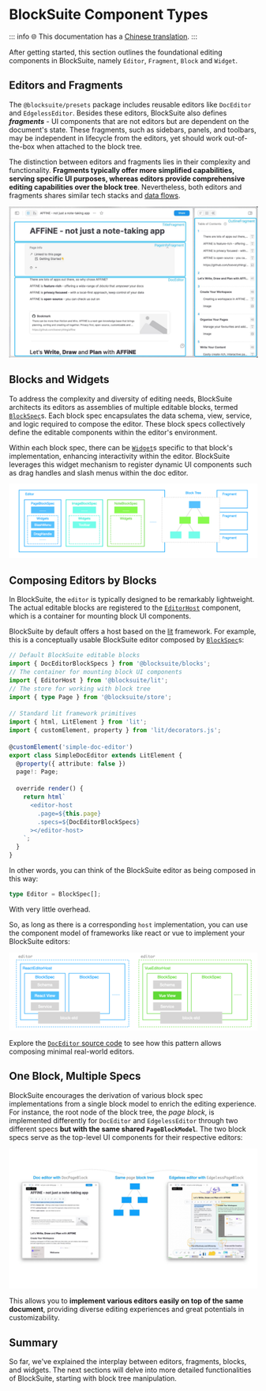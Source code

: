 # BlockSuite Component Types

::: info
🌐 This documentation has a [Chinese translation](https://insider.affine.pro/share/af3478a2-9c9c-4d16-864d-bffa1eb10eb6/94-Y53OqW0NFm6l-wqDz6).
:::

After getting started, this section outlines the foundational editing components in BlockSuite, namely `Editor`, `Fragment`, `Block` and `Widget`.

## Editors and Fragments

The `@blocksuite/presets` package includes reusable editors like `DocEditor` and `EdgelessEditor`. Besides these editors, BlockSuite also defines **_fragments_** - UI components that are not editors but are dependent on the document's state. These fragments, such as sidebars, panels, and toolbars, may be independent in lifecycle from the editors, yet should work out-of-the-box when attached to the block tree.

The distinction between editors and fragments lies in their complexity and functionality. **Fragments typically offer more simplified capabilities, serving specific UI purposes, whereas editors provide comprehensive editing capabilities over the block tree**. Nevertheless, both editors and fragments shares similar tech stacks and [data flows](/blog/crdt-native-data-flow).

![showcase-fragments-2](../images/showcase-fragments-2.jpg)

## Blocks and Widgets

To address the complexity and diversity of editing needs, BlockSuite architects its editors as assemblies of multiple editable blocks, termed [`BlockSpec`](./block-spec)s. Each block spec encapsulates the data schema, view, service, and logic required to compose the editor. These block specs collectively define the editable components within the editor's environment.

Within each block spec, there can be [`Widget`](./block-widgets)s specific to that block's implementation, enhancing interactivity within the editor. BlockSuite leverages this widget mechanism to register dynamic UI components such as drag handles and slash menus within the doc editor.

![component-types](../images/component-types.png)

## Composing Editors by Blocks

In BlockSuite, the `editor` is typically designed to be remarkably lightweight. The actual editable blocks are registered to the [`EditorHost`](/api/@blocksuite/lit/) component, which is a container for mounting block UI components.

BlockSuite by default offers a host based on the [lit](https://lit.dev) framework. For example, this is a conceptually usable BlockSuite editor composed by [`BlockSpec`](./block-spec)s:

```ts
// Default BlockSuite editable blocks
import { DocEditorBlockSpecs } from '@blocksuite/blocks';
// The container for mounting block UI components
import { EditorHost } from '@blocksuite/lit';
// The store for working with block tree
import { type Page } from '@blocksuite/store';

// Standard lit framework primitives
import { html, LitElement } from 'lit';
import { customElement, property } from 'lit/decorators.js';

@customElement('simple-doc-editor')
export class SimpleDocEditor extends LitElement {
  @property({ attribute: false })
  page!: Page;

  override render() {
    return html`
      <editor-host
        .page=${this.page}
        .specs=${DocEditorBlockSpecs}
      ></editor-host>
    `;
  }
}
```

In other words, you can think of the BlockSuite editor as being composed in this way:

```ts
type Editor = BlockSpec[];
```

With very little overhead.

So, as long as there is a corresponding `host` implementation, you can use the component model of frameworks like react or vue to implement your BlockSuite editors:

![framework-agnostic](../images/framework-agnostic.png)

Explore the [`DocEditor` source code](https://github.com/toeverything/blocksuite/blob/master/packages/presets/src/editors/doc-editor.ts) to see how this pattern allows composing minimal real-world editors.

## One Block, Multiple Specs

BlockSuite encourages the derivation of various block spec implementations from a single block model to enrich the editing experience. For instance, the root node of the block tree, the _page block_, is implemented differently for `DocEditor` and `EdgelessEditor` through two different specs **but with the same shared `PageBlockModel`**. The two block specs serve as the top-level UI components for their respective editors:

![showcase-doc-edgeless-editors](../images/showcase-doc-edgeless-editors.jpg)

This allows you to **implement various editors easily on top of the same document**, providing diverse editing experiences and great potentials in customizability.

## Summary

So far, we've explained the interplay between editors, fragments, blocks, and widgets. The next sections will delve into more detailed functionalities of BlockSuite, starting with block tree manipulation.
